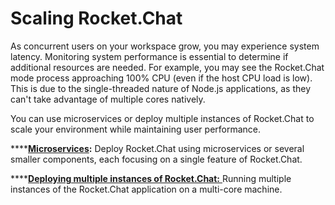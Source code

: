 # Scaling Rocket.Chat

As concurrent users on your workspace grow, you may experience system latency. Monitoring system performance is essential to determine if additional resources are needed. For example, you may see the Rocket.Chat mode process approaching 100% CPU (even if the host CPU load is low). This is due to the single-threaded nature of Node.js applications, as they can't take advantage of multiple cores natively.

You can use microservices or deploy multiple instances of Rocket.Chat to scale your environment while maintaining user performance.

****[**Microservices**](microservices-setup.md)**:**  Deploy Rocket.Chat using microservices or several smaller components, each focusing on a single feature of Rocket.Chat.

****[**Deploying multiple instances of Rocket.Chat:**  ](broken-reference)Running multiple instances of the Rocket.Chat application on a multi-core machine.
